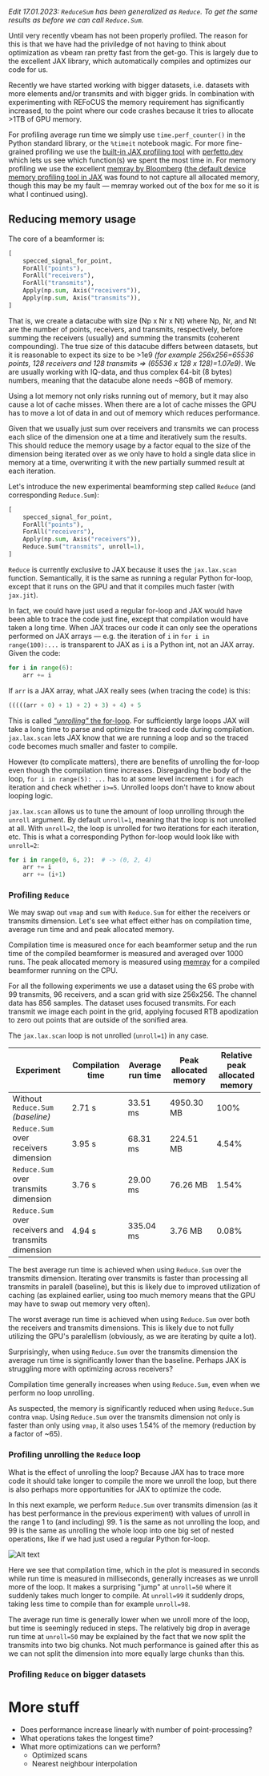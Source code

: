 _Edit 17.01.2023: `ReduceSum` has been generalized as `Reduce`. To get the same results as before we can call `Reduce.Sum`._

Until very recently vbeam has not been properly profiled. The reason for this is that we have had the priviledge of not having to think about optimization as vbeam ran pretty fast from the get-go. This is largely due to the excellent JAX library, which automatically compiles and optimizes our code for us.

Recently we have started working with bigger datasets, i.e. datasets with more elements and/or transmits and with bigger grids. In combination with experimenting with REFoCUS the memory requirement has significantly increased, to the point where our code crashes because it tries to allocate >1TB of GPU memory.

For profiling average run time we simply use `time.perf_counter()` in the Python standard library, or the `%timeit` notebook magic. For more fine-grained profiling we use the [built-in JAX profiling tool](https://jax.readthedocs.io/en/latest/profiling.html) with [perfetto.dev](perfetto.dev) which lets us see which function(s) we spent the most time in. For memory profiling we use the excellent [memray by Bloomberg](https://github.com/bloomberg/memray) ([the default device memory profiling tool in JAX](https://jax.readthedocs.io/en/latest/device_memory_profiling.html) was found to not capture all allocated memory, though this may be my fault — memray worked out of the box for me so it is what I continued using).


## Reducing memory usage
The core of a beamformer is:
```python
[
    specced_signal_for_point,
    ForAll("points"),
    ForAll("receivers"),
    ForAll("transmits"),
    Apply(np.sum, Axis("receivers")),
    Apply(np.sum, Axis("transmits")),
]
```

That is, we create a datacube with size (Np x Nr x Nt) where Np, Nr, and Nt are the number of points, receivers, and transmits, respectively, before summing the receivers (usually) and summing the transmits (coherent compounding). The true size of this datacube differs between datasets, but it is reasonable to expect its size to be >1e9 *(for example 256x256=65536 points, 128 receivers and 128 transmits => (65536 x 128 x 128)=1.07e9)*. We are usually working with IQ-data, and thus complex 64-bit (8 bytes) numbers, meaning that the datacube alone needs ~8GB of memory.

Using a lot memory not only risks running out of memory, but it may also cause a lot of cache misses. When there are a lot of cache misses the GPU has to move a lot of data in and out of memory which reduces performance.

Given that we usually just sum over receivers and transmits we can process each slice of the dimension one at a time and iteratively sum the results. This should reduce the memory usage by a factor equal to the size of the dimension being iterated over as we only have to hold a single data slice in memory at a time, overwriting it with the new partially summed result at each iteration.

Let's introduce the new experimental beamforming step called `Reduce` (and corresponding `Reduce.Sum`):
```python
[
    specced_signal_for_point,
    ForAll("points"),
    ForAll("receivers"),
    Apply(np.sum, Axis("receivers")),
    Reduce.Sum("transmits", unroll=1),
]
```

`Reduce` is currently exclusive to JAX because it uses the `jax.lax.scan` function. Semantically, it is the same as running a regular Python for-loop, except that it runs on the GPU and that it compiles much faster (with `jax.jit`).

In fact, we could have just used a regular for-loop and JAX would have been able to trace the code just fine, except that compilation would have taken a long time. When JAX traces our code it can only see the operations performed on JAX arrays — e.g. the iteration of `i` in `for i in range(100):...` is transparent to JAX as `i` is a Python int, not an JAX array. Given the code:
```python
for i in range(6):
    arr += i
```

If `arr` is a JAX array, what JAX really sees (when tracing the code) is this:
```python
(((((arr + 0) + 1) + 2) + 3) + 4) + 5
```

This is called [*"unrolling"* the for-loop](https://en.wikipedia.org/wiki/Loop_unrolling). For sufficiently large loops JAX will take a long time to parse and optimize the traced code during compilation. `jax.lax.scan` lets JAX know that we are running a loop and so the traced code becomes much smaller and faster to compile.

However (to complicate matters), there are benefits of unrolling the for-loop even though the compilation time increases. Disregarding the body of the loop, `for i in range(5): ...` has to at some level increment `i` for each iteration and check whether `i>=5`. Unrolled loops don't have to know about looping logic.

`jax.lax.scan` allows us to tune the amount of loop unrolling through the `unroll` argument. By default `unroll=1`, meaning that the loop is not unrolled at all. With `unroll=2`, the loop is unrolled for two iterations for each iteration, etc. This is what a corresponding Python for-loop would look like with `unroll=2`:
```python
for i in range(0, 6, 2):  # -> (0, 2, 4)
    arr += i
    arr += (i+1)
```

### Profiling `Reduce`
We may swap out `vmap` and `sum` with `Reduce.Sum` for either the receivers or transmits dimension. Let's see what effect either has on compilation time, average run time and and peak allocated memory.

Compilation time is measured once for each beamformer setup and the run time of the compiled beamformer is measured and averaged over 1000 runs. The peak allocated memory is measured using [memray](https://github.com/bloomberg/memray) for a compiled beamformer running on the CPU.

For all the following experiments we use a dataset using the 6S probe with 99 transmits, 96 receivers, and a scan grid with size 256x256. The channel data has 856 samples. The dataset uses focused transmits. For each transmit we image each point in the grid, applying focused RTB apodization to zero out points that are outside of the sonified area.

The `jax.lax.scan` loop is not unrolled (`unroll=1`) in any case.

| Experiment                                         | Compilation time | Average run time | Peak allocated memory | Relative peak allocated memory |
| ---------------------------------------------------|------------------|------------------|-----------------------|--------------------------------|
| Without `Reduce.Sum` *(baseline)*                   | 2.71 s           | 33.51 ms         | 4950.30 MB            | 100%                           |
| `Reduce.Sum` over receivers dimension               | 3.95 s           | 68.31 ms         | 224.51 MB             | 4.54%                          |
| `Reduce.Sum` over transmits dimension               | 3.76 s           | 29.00 ms         | 76.26 MB              | 1.54%                          |
| `Reduce.Sum` over receivers and transmits dimension | 4.94 s           | 335.04 ms        | 3.76 MB               | 0.08%                          |

The best average run time is achieved when using `Reduce.Sum` over the transmits dimension. Iterating over transmits is faster than processing all transmits in paralell (baseline), but this is likely due to improved utilization of caching (as explained earlier, using too much memory means that the GPU may have to swap out memory very often).

The worst average run time is achieved when using `Reduce.Sum` over both the receivers and transmits dimensions. This is likely due to not fully utilizing the GPU's paralellism (obviously, as we are iterating by quite a lot).

Surprisingly, when using `Reduce.Sum` over the transmits dimension the average run time is significantly lower than the baseline. Perhaps JAX is struggling more with optimizing across receivers?

Compilation time generally increases when using `Reduce.Sum`, even when we perform no loop unrolling.

As suspected, the memory is significantly reduced when using `Reduce.Sum` contra `vmap`. Using `Reduce.Sum` over the transmits dimension not only is faster than only using `vmap`, it also uses 1.54% of the memory (reduction by a factor of ~65).

### Profiling unrolling the `Reduce` loop
What is the effect of unrolling the loop? Because JAX has to trace more code it should take longer to compile the more we unroll the loop, but there is also perhaps more opportunities for JAX to optimize the code.

In this next example, we perform `Reduce.Sum` over transmits dimension (as it has best performance in the previous experiment) with values of unroll in the range 1 to (and including) 99. 1 is the same as not unrolling the loop, and 99 is the same as unrolling the whole loop into one big set of nested operations, like if we had just used a regular Python for-loop.

![Alt text](img/compilation_and_runtime_versus_unroll.png)

Here we see that compilation time, which in the plot is measured in seconds while run time is measured in milliseconds, generally increases as we unroll more of the loop. It makes a surprising "jump" at `unroll=50` where it suddenly takes much longer to compile. At `unroll=99` it suddenly drops, taking less time to compile than for example `unroll=98`.

The average run time is generally lower when we unroll more of the loop, but time is seemingly reduced in steps. The relatively big drop in average run time at `unroll=50` may be explained by the fact that we now split the transmits into two big chunks. Not much performance is gained after this as we can not split the dimension into more equally large chunks than this.


### Profiling `Reduce` on bigger datasets

# More stuff
- Does performance increase linearly with number of point-processing?
- What operations takes the longest time?
- What more optimizations can we perform?
  - Optimized scans
  - Nearest neighbour interpolation
